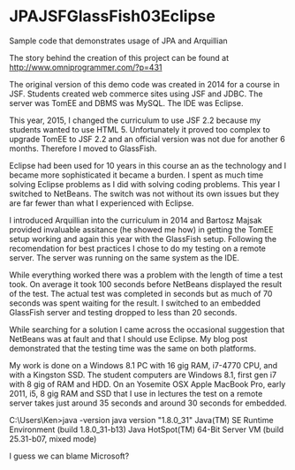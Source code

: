 # JPAJSFGlassFish03Eclipse
Sample code that demonstrates usage of JPA and Arquillian

The story behind the creation of this project can be found at http://www.omniprogrammer.com/?p=431

The original version of this demo code was created in 2014 for a course in JSF. Students created web commerce sites using JSF and JDBC. The server was TomEE and DBMS was MySQL. The IDE was Eclipse.

This year, 2015, I changed the curriculum to use JSF 2.2 because my students wanted to use HTML 5. Unfortunately it proved too complex to upgrade TomEE to JSF 2.2 and an official version was not due for another 6 months. Therefore I moved to GlassFish.

Eclipse had been used for 10 years in this course an as the technology and I became more sophisticated it became a burden. I spent as much time solving Eclipse problems as I did with solving coding problems. This year I switched to NetBeans. The switch was not without its own issues but they are far fewer than what I experienced with Eclipse.

I introduced Arquillian into the curriculum in 2014 and Bartosz Majsak provided invaluable assitance (he showed me how) in getting the TomEE setup working and again this year with the GlassFish setup. Following the recomendation for best practices I chose to do my testing on a remote server. The server was running on the same system as the IDE.

While everything worked there was a problem with the length of time a test took. On average it took 100 seconds before NetBeans displayed the result of the test. The actual test was completed in seconds but as much of 70 seconds was spent waiting for the result. I switched to an embedded GlassFish server and testing dropped to less than 20 seconds.

While searching for a solution I came across the occasional suggestion that NetBeans was at fault and that I should use Eclipse. My blog post demonstrated that the testing time was the same on both platforms.

My work is done on a Windows 8.1 PC with 16 gig RAM, i7-4770 CPU, and with a Kingston SSD. The student computers are Windows 8.1, first gen i7 with 8 gig of RAM and HDD. On an Yosemite OSX Apple MacBook Pro, early 2011, i5, 8 gig RAM and SSD that I use in lectures the test on a remote server takes just around 35 seconds and around 30 seconds for embedded.

C:\Users\Ken>java -version
java version "1.8.0_31"
Java(TM) SE Runtime Environment (build 1.8.0_31-b13)
Java HotSpot(TM) 64-Bit Server VM (build 25.31-b07, mixed mode)

I guess we can blame Microsoft?
